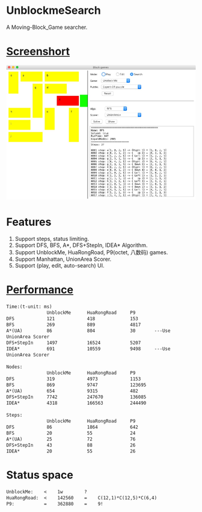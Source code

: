 # UnblockmeSearch
A Moving-Block_Game searcher.

# [Screenshort](/img)
![alt text](img/search.1.png)

# Features
1. Support steps, status limiting.
2. Support DFS, BFS, A*, DFS+StepIn, IDEA* Algorithm.
3. Support UnblockMe, HuaRongRoad, P9(octet, 八数码) games.
4. Support Manhattan, UnionArea Scorer. 
5. Support (play, edit, auto-search) UI.
    
# [Performance](/res)
    Time:(t-unit: ms)
                   UnblockMe      HuaRongRoad     P9
    DFS            121            418             153
    BFS            269            889             4817
    A*(UA)         86             804             30       ---Use UnionArea Scorer
    DFS+StepIn     1497           16524           5207
    IDEA*          691            10559           9498     ---Use UnionArea Scorer

    Nodes:
                   UnblockMe      HuaRongRoad     P9
    DFS            319            4973            1153
    BFS            869            9747            123695
    A*(UA)         654            9315            482       
    DFS+StepIn     7742           247670          136085
    IDEA*          4318           166563          244490

    Steps:
                   UnblockMe      HuaRongRoad     P9
    DFS            86             1864            642
    BFS            20             55              24
    A*(UA)         25             72              76       
    DFS+StepIn     43             88              26
    IDEA*          20             55              26

# Status space
    UnblockMe:    <    1w        ?
    HuaRongRoad:  <    142560    =    C(12,1)*C(12,5)*C(6,4)
    P9:           =    362880    =    9!

